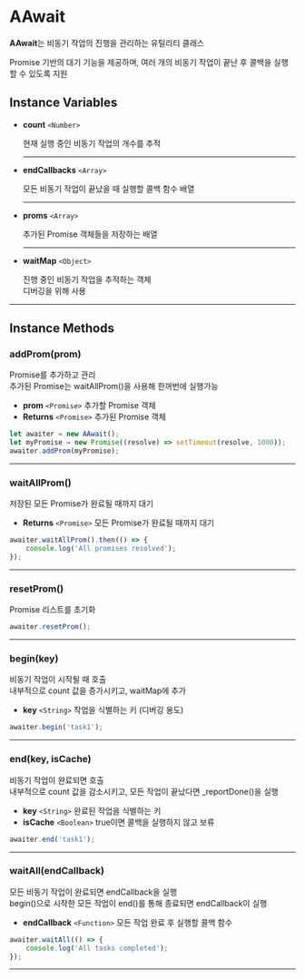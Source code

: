 # AAwait

**AAwait**는 비동기 작업의 진행을 관리하는 유틸리티 클래스

Promise 기반의 대기 기능을 제공하며, 여러 개의 비동기 작업이 끝난 후 콜백을 실행할 수 있도록 지원

## Instance Variables

*   **count** `<Number>`

    현재 실행 중인 비동기 작업의 개수를 추적

    ***
*   **endCallbacks** `<Array>`

    모든 비동기 작업이 끝났을 때 실행할 콜백 함수 배열

    ***
*   **proms** `<Array>`

    추가된 Promise 객체들을 저장하는 배열

    ***
*   **waitMap** `<Object>`

    진행 중인 비동기 작업을 추적하는 객체\
    디버깅을 위해 사용

***

## Instance Methods

### **addProm(prom)**

Promise를 추가하고 관리\
추가된 Promise는 waitAllProm()을 사용해 한꺼번에 실행가능

* **prom** `<Promise>` 추가할 Promise 객체
* **Returns** `<Promise>` 추가된 Promise 객체

```js
let awaiter = new AAwait();
let myPromise = new Promise((resolve) => setTimeout(resolve, 1000));
awaiter.addProm(myPromise);
```

***

### **waitAllProm()**

저장된 모든 Promise가 완료될 때까지 대기

* **Returns** `<Promise>` 모든 Promise가 완료될 때까지 대기

```js
awaiter.waitAllProm().then(() => {
    console.log('All promises resolved');
});
```

***

### resetProm()

Promise 리스트를 초기화

```js
awaiter.resetProm();
```

***

### begin(key)

비동기 작업이 시작될 때 호출\
내부적으로 count 값을 증가시키고, waitMap에 추가

* **key** `<String>` 작업을 식별하는 키 (디버깅 용도)

```js
awaiter.begin('task1');
```

***

### end(key, isCache)

비동기 작업이 완료되면 호출\
내부적으로 count 값을 감소시키고, 모든 작업이 끝났다면 \_reportDone()을 실행

* **key** `<String>` 완료된 작업을 식별하는 키
* **isCache** `<Boolean>` true이면 콜백을 실행하지 않고 보류

```js
awaiter.end('task1');
```

***

### waitAll(endCallback)

모든 비동기 작업이 완료되면 endCallback을 실행\
begin()으로 시작한 모든 작업이 end()를 통해 종료되면 endCallback이 실행

* **endCallback** `<Function>` 모든 작업 완료 후 실행할 콜백 함수

```js
awaiter.waitAll(() => {
    console.log('All tasks completed');
});
```

***
